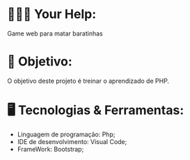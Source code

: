 # 👩🏽‍💻 Your Help:
 Game web para matar baratinhas
 
# 🎯 Objetivo:
 O objetivo deste projeto é treinar o aprendizado de PHP.

# 🖥️ Tecnologias & Ferramentas:

* Linguagem de programação: Php;
* IDE de desenvolvimento: Visual Code; 
* FrameWork: Bootstrap; 
 

 
